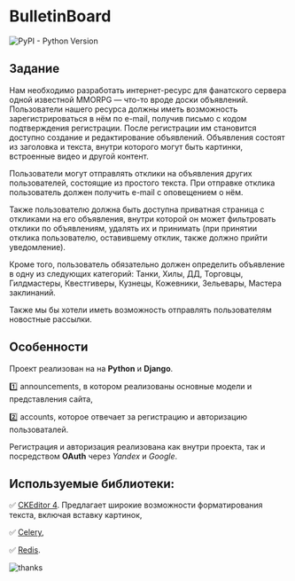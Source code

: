 # BulletinBoard

![PyPI - Python Version](https://img.shields.io/pypi/pyversions/Django)

## Задание

Нам необходимо разработать интернет-ресурс для фанатского сервера одной
известной ММОRPG — что-то вроде доски объявлений. Пользователи нашего ресурса
должны иметь возможность зарегистрироваться в нём по e-mail, получив письмо с
кодом подтверждения регистрации. После регистрации им становится доступно
создание и редактирование объявлений. Объявления состоят из заголовка и текста,
внутри которого могут быть картинки, встроенные видео и другой контент.

Пользователи могут отправлять отклики на объявления других пользователей,
состоящие из простого текста. При отправке отклика пользователь должен получить e-mail с оповещением о нём. 

Также пользователю должна быть доступна приватная
страница с откликами на его объявления, внутри которой он может фильтровать
отклики по объявлениям, удалять их и принимать (при принятии отклика
пользователю, оставившему отклик, также должно прийти уведомление). 

Кроме того, пользователь обязательно должен определить объявление в одну из следующих
категорий: Танки, Хилы, ДД, Торговцы, Гилдмастеры, Квестгиверы, Кузнецы, Кожевники,
Зельевары, Мастера заклинаний.

Также мы бы хотели иметь возможность отправлять пользователям новостные
рассылки.

## Особенности

Проект реализован на на **Python** и **Django**.

:one: announcements, в котором реализованы основные модели и представления сайта,

:two: accounts, которое отвечает за регистрацию и авторизацию пользоваталей.

Регистрация и авторизация реализована как внутри проекта, так и посредством **OAuth** через *Yandex* и *Google*.


## Используемые библиотеки:
:white_check_mark: [CKEditor 4](https://ckeditor.com/docs/ckeditor4/latest/index.html). Предлагает широкие возможности форматирования текста, включая вставку картинок,

:white_check_mark: [Celery](https://docs.celeryq.dev/en/stable/),

:white_check_mark: [Redis](https://redis.io/docs/).



![thanks](https://img.shields.io/badge/thank_you-for_your_attention-blue)


